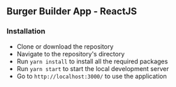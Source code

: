 ## Burger Builder App - ReactJS

### Installation
- Clone or download the repository
- Navigate to the repository's directory
- Run `yarn install` to install all the required packages
- Run `yarn start` to start the local development server
- Go to `http://localhost:3000/` to use the application